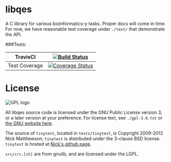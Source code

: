 libqes
======

A C library for various bioinformatics-y tasks. Proper docs will come in time.
For now, we have reasonable test coverage under `./test/` that demonstrate the
API.

###Tests:

| TravisCI          | [![Build Status](https://travis-ci.org/kdmurray91/libqes.svg?branch=dev)](https://travis-ci.org/kdmurray91/libqes) |
| ----------------- | --- |
| Test Coverage     | [![Coverage Status](https://img.shields.io/coveralls/kdmurray91/libqes.svg)](https://coveralls.io/r/kdmurray91/libqes?branch=master) |


License
=======

![GPL logo](http://www.gnu.org/graphics/gplv3-127x51.png)

All libqes source code is licensed under the GNU Public License version 3, or a
later version at your preference.  For license text, see `./gpl-3.0.txt` or
[the GNU website here](http://www.gnu.org/licenses/gpl-3.0.html).

The source of `tinytest`, located in `tests/tinytest`, is Copyright 2009-2012
Nick Matthewson; `tinytest` is distributed under the 3-clause BSD license.
`tinytest` is hosted at
[Nick's github page](https://github.com/nmathewson/tinytest).

`src/crc.[ch]` are from gnulib, and are licensed under the LGPL.
